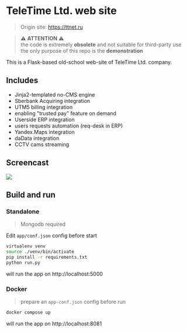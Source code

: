 # TeleTime Ltd. web site
> Origin site: https://ttnet.ru

> ⚠️ **ATTENTION** ⚠️<br/>
the code is extremely **obsolete** and not suitable for third-party use 
> the only purpose of this repo is the **demonstration**

This is a Flask-based old-school web-site of TeleTime Ltd.
company.

## Includes
 - Jinja2-templated no-CMS engine
 - Sberbank Acquiring integration
 - UTM5 billing integration
 - enabling "trusted pay" feature on demand
 - Userside ERP integration
 - users requests automation (req-desk in ERP)
 - Yandex.Maps integration
 - daData integration
 - CCTV cams streaming

## Screencast
![](ttnet-sc.gif)

## Build and run
### Standalone
> Mongodb required

Edit `app/conf.json` config before start

```bash
virtualenv venv
source ./venv/bin/activate
pip install -r requirements.txt
python run.py
```
will run the app on http://localhost:5000

### Docker
> prepare an `app-conf.json` config before run

```bash
docker compose up
```
will run the app on http://localhost:8081
